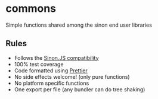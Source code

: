 # commons

Simple functions shared among the sinon end user libraries

## Rules

* Follows the [Sinon.JS compatibility](https://github.com/sinonjs/sinon/blob/master/CONTRIBUTING.md#compatibility)
* 100% test coverage
* Code formatted using [Prettier](https://prettier.io)
* No side effects welcome! (only pure functions)
* No platform specific functions
* One export per file (any bundler can do tree shaking)
